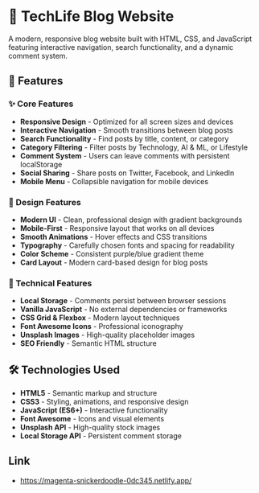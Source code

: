 # 📝 TechLife Blog Website

A modern, responsive blog website built with HTML, CSS, and JavaScript featuring interactive navigation, search functionality, and a dynamic comment system.

## 🚀 Features

### ✨ Core Features
- **Responsive Design** - Optimized for all screen sizes and devices
- **Interactive Navigation** - Smooth transitions between blog posts
- **Search Functionality** - Find posts by title, content, or category
- **Category Filtering** - Filter posts by Technology, AI & ML, or Lifestyle
- **Comment System** - Users can leave comments with persistent localStorage
- **Social Sharing** - Share posts on Twitter, Facebook, and LinkedIn
- **Mobile Menu** - Collapsible navigation for mobile devices

### 🎨 Design Features
- **Modern UI** - Clean, professional design with gradient backgrounds
- **Mobile-First** - Responsive layout that works on all devices
- **Smooth Animations** - Hover effects and CSS transitions
- **Typography** - Carefully chosen fonts and spacing for readability
- **Color Scheme** - Consistent purple/blue gradient theme
- **Card Layout** - Modern card-based design for blog posts

### 📱 Technical Features
- **Local Storage** - Comments persist between browser sessions
- **Vanilla JavaScript** - No external dependencies or frameworks
- **CSS Grid & Flexbox** - Modern layout techniques
- **Font Awesome Icons** - Professional iconography
- **Unsplash Images** - High-quality placeholder images
- **SEO Friendly** - Semantic HTML structure

## 🛠️ Technologies Used
- **HTML5** - Semantic markup and structure
- **CSS3** - Styling, animations, and responsive design
- **JavaScript (ES6+)** - Interactive functionality
- **Font Awesome** - Icons and visual elements
- **Unsplash API** - High-quality stock images
- **Local Storage API** - Persistent comment storage

## Link
- https://magenta-snickerdoodle-0dc345.netlify.app/
